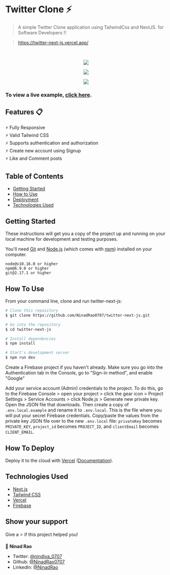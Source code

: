 # Twitter Clone ⚡️ 

> A simple Twitter Clone application using TailwindCss and NextJS. for Software Developers !!

> https://twitter-next-js.vercel.app/

<br>

<p align="center">
  <kbd>
    <img src="https://user-images.githubusercontent.com/67018142/155978382-62b96f20-312b-4202-92cf-41e63ec62d5b.png"></img>
  </kbd>
</p>

<p align="center">
  <kbd>
    <img src="https://user-images.githubusercontent.com/67018142/155978172-b6a1eedb-1a65-4f45-9989-7e39fb0d67e1.png"></img>
  </kbd>
</p>

<p align="center">
  <kbd>
    <img src="https://user-images.githubusercontent.com/67018142/155978339-0c2236ef-4ae2-4842-91c6-4cf7939fe372.png"></img>
  </kbd>
</p>

### To view a live example, **[click here](https://twitter-next-js.vercel.app/)**.

## Features 📋
⚡️ Fully Responsive\
⚡️ Valid Tailwind CSS\
⚡️ Supports authentication and authorization\
⚡️ Create new account using Signup\
⚡️ Like and Comment posts

## Table of Contents

-   [Getting Started](#getting-started)
-   [How to Use](#how-to-use)
-   [Deployment](#how-to-deploy)
-   [Technologies Used](#technologies-used)

## Getting Started

These instructions will get you a copy of the project up and running on your local machine for development and testing purposes.

You'll need [Git](https://git-scm.com) and [Node.js](https://nodejs.org/en/download/) (which comes with [npm](http://npmjs.com)) installed on your computer.
<br>

```
node@v10.16.0 or higher
npm@6.9.0 or higher
git@2.17.1 or higher
```

## How To Use

From your command line, clone and run twitter-next-js:

```bash
# Clone this repository
$ git clone https://github.com/NinadRao0707/twitter-next-js.git

# Go into the repository
$ cd twitter-next-js

# Install dependencies
$ npm install

# Start's development server
$ npm run dev
```

Create a Firebase project if you haven't already. Make sure you go into the Authentication tab in the Console, go to "Sign-in method", and enable "Google"

Add your service account (Admin) credentials to the project. To do this, go to the Firebase Console > open your project > click the gear icon > Project Settings > Service Accounts > click Node.js > Generate new private key. Open the JSON file that downloads. Then create a copy of `.env.local.example` and rename it to `.env.local`. This is the file where you will put your secret Firebase credentials. Copy/paste the  values from the private key JSON file over to the new `.env.local` file:  `privateKey` becomes `PRIVATE_KEY`,   `project_id` becomes `PROJECT_ID`, and `clientEmail` becomes `CLIENT_EMAIL`.

## How To Deploy

Deploy it to the cloud with [Vercel](https://vercel.com/new?utm_source=github&utm_medium=readme&utm_campaign=next-example) ([Documentation](https://nextjs.org/docs/deployment)).

## Technologies Used

-   [Next.js](https://nextjs.org/)
-   [Tailwind CSS](https://tailwindcss.com/)
-   [Vercel](https://vercel.com/)
-   [Firebase](https://firebase.google.com/)

## Show your support

Give a ⭐️ if this project helped you!

👤 **Ninad Rao**

-   Twitter: [@nindiya_0707](https://twitter.com/nindiya_0707)
-   Github: [@NinadRao0707](https://github.com/NinadRao0707)
-   LinkedIn: [@NinadRao](https://www.linkedin.com/in/ninad-rao-04765b28/)

